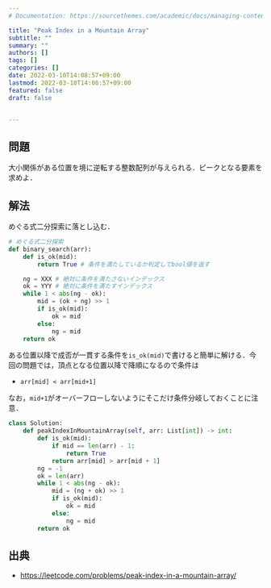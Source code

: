 ```yaml
---
# Documentation: https://sourcethemes.com/academic/docs/managing-content/

title: "Peak Index in a Mountain Array"
subtitle: ""
summary: ""
authors: []
tags: []
categories: []
date: 2022-03-10T14:08:57+09:00
lastmod: 2022-03-10T14:08:57+09:00
featured: false
draft: false


---
```


## 問題

大小関係がある位置を境に逆転する整数配列が与えられる．ピークとなる要素を求めよ．

## 解法

めぐる式二分探索に落とし込む．

```python
# めぐる式二分探索
def binary_search(arr):
    def is_ok(mid):
        return True # 条件を満たしているか判定してbool値を返す

    ng = XXX # 絶対に条件を満たさないインデックス
    ok = YYY # 絶対に条件を満たすインデックス
    while 1 < abs(ng - ok):
        mid = (ok + ng) >> 1
        if is_ok(mid):
            ok = mid
        else:
            ng = mid
    return ok
```

ある位置以降で成否が一貫する条件を`is_ok(mid)`で書けると簡単に解ける．今回の問題では，頂点となる位置以降で降順になるので条件は

- `arr[mid] < arr[mid+1]`

なお，`mid+1`がオーバーフローしないようにそこだけ条件分岐しておくことに注意．

```python
class Solution:
    def peakIndexInMountainArray(self, arr: List[int]) -> int:
        def is_ok(mid):
            if mid == len(arr) - 1:
                return True
            return arr[mid] > arr[mid + 1]
        ng = -1
        ok = len(arr)
        while 1 < abs(ng - ok):
            mid = (ng + ok) >> 1
            if is_ok(mid):
                ok = mid
            else:
                ng = mid
        return ok
```

## 出典

- https://leetcode.com/problems/peak-index-in-a-mountain-array/